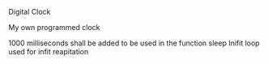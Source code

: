 Digital Clock
 
My own programmed clock
 
1000 milliseconds shall be added to be used in the function sleep
Inifit loop used for infit reapitation

